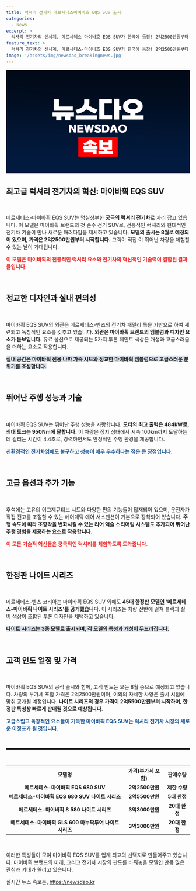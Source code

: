 ```yaml
---
title: 럭셔리 전기차 메르세데스마이바흐 EQS SUV 출시!
categories:
  - News
excerpt: >
  럭셔리 전기차의 신세계, 메르세데스-마이바흐 EQS SUV가 한국에 등장! 2억2500만원부터 시작되는 이 모델은 독점적인 디자인과 최고급 기술력으로 단 45대 한정판 나이트 시리즈와 함께 공개됐다. 클릭하고 럭셔리 전기차의 매력을 경험해보세요!
feature_text: >
  럭셔리 전기차의 신세계, 메르세데스-마이바흐 EQS SUV가 한국에 등장! 2억2500만원부터 시작되는 이 모델은 독점적인 디자인과 최고급 기술력으로 단 45대 한정판 나이트 시리즈와 함께 공개됐다. 클릭하고 럭셔리 전기차의 매력을 경험해보세요!
image: '/assets/img/newsdao_breakingnews.jpg'
---
```


<p><img src="/assets/img/newsdao_breakingnews.jpg" alt="ontimetimes 속보" /></p>

<h2 data-ke-size="size26">최고급 럭셔리 전기차의 혁신: 마이바흭 EQS SUV</h2>

<p data-ke-size="size16">&nbsp;</p>

<p>메르세데스-마이바흭 EQS SUV는 명실상부한 <b>궁극의 럭셔리 전기차</b>로 자리 잡고 있습니다. 이 모델은 마이바흭 브랜드의 첫 순수 전기 SUV로, 전통적인 럭셔리와 현대적인 전기차 기술이 만나 새로운 패러다임을 제시하고 있습니다. <strong>모델의 출시는 8월로 예정되어 있으며, 가격은 2억2500만원부터 시작합니다.</strong> 고객이 직접 이 뛰어난 차량을 체험할 수 있는 날이 기대됩니다. </p>

<p><b><span style="color: #ee2323;">이 모델은 마이바흭의 전통적인 럭셔리 요소와 전기차의 혁신적인 기술력이 결합된 결과물입니다.</span></b></p>

<p data-ke-size="size16">&nbsp;</p>

<h2 data-ke-size="size26">정교한 디자인과 실내 편의성</h2>

<p data-ke-size="size16">&nbsp;</p>

<p>마이바흭 EQS SUV의 외관은 메르세데스-벤츠의 전기차 패밀리 룩을 기반으로 하여 세련되고 독창적인 요소를 갖추고 있습니다. <b>외관은 마이바흭 브랜드의 엠블럼과 디자인 요소가 돋보입니다.</b> 유료 옵션으로 제공되는 5가지 투톤 페인트 색상은 개성과 고급스러움을 더하는 요소로 작용합니다. </p>

<p><b><span style="background-color: #21538527;">실내 공간은 마이바흭 전용 나파 가죽 시트와 정교한 마이바흭 엠블럼으로 고급스러운 분위기를 조성합니다.</span></b></p>

<p data-ke-size="size16">&nbsp;</p>

<h2 data-ke-size="size26">뛰어난 주행 성능과 기술</h2>

<p data-ke-size="size16">&nbsp;</p>

<p>마이바흭 EQS SUV는 뛰어난 주행 성능을 자랑합니다. <b>모터의 최고 출력은 484kW로, 최대 토크는 950Nm에 달합니다.</b> 이 차량은 정지 상태에서 시속 100km까지 도달하는 데 걸리는 시간이 4.4초로, 강력하면서도 안정적인 주행 환경을 제공합니다. </p>

<p><b><span style="color: #1a5490;">친환경적인 전기차임에도 불구하고 성능이 매우 우수하다는 점은 큰 장점입니다.</span></b></p>

<p data-ke-size="size16">&nbsp;</p>

<h2 data-ke-size="size26">고급 옵션과 추가 기능</h2>

<p data-ke-size="size16">&nbsp;</p>

<p>후석에는 고유의 이그제큐티브 시트와 다양한 편의 기능들이 탑재되어 있으며, 운전자가 직접 전고를 조절할 수 있는 에어매틱 에어 서스펜션이 기본으로 장착되어 있습니다. <b>주행 속도에 따라 조향각을 변화시킬 수 있는 리어 액슬 스티어링 시스템도 추가되어 뛰어난 주행 경험을 제공하는 요소로 작용합니다.</b> </p>

<p><b><span style="color: #ee2323;">이 모든 기술적 혁신들은 궁극적인 럭셔리를 체험하도록 도와줍니다.</span></b></p>

<p data-ke-size="size16">&nbsp;</p>

<h2 data-ke-size="size26">한정판 나이트 시리즈</h2>

<p data-ke-size="size16">&nbsp;</p>

<p>메르세데스-벤츠 코리아는 마이바흭 EQS SUV 외에도 <strong>45대 한정판 모델인 '메르세데스-마이바흭 나이트 시리즈'를 공개했습니다.</strong> 이 시리즈는 차량 전반에 걸쳐 블랙과 실버 색상이 조합된 투톤 디자인을 채택하고 있습니다. </p>

<p><b><span style="background-color: #21538527;">나이트 시리즈는 3종 모델로 출시되며, 각 모델의 특성과 개성이 두드러집니다.</span></b></p>

<p data-ke-size="size16">&nbsp;</p>

<h2 data-ke-size="size26">고객 인도 일정 및 가격</h2>

<p data-ke-size="size16">&nbsp;</p>

<p>마이바흭 EQS SUV의 공식 출시와 함께, 고객 인도는 오는 8월 중으로 예정되고 있습니다. 차량의 부가세 포함 가격은 2억2500만원이며, 이외의 자세한 사양은 출시 시점에 맞춰 공개될 예정입니다. <b>나이트 시리즈의 경우 가격이 2억5500만원부터 시작하며, 한정판 특성상 빠르게 판매될 것으로 예상됩니다.</b></p>

<p><b><span style="color: #1a5490;">고급스럽고 독창적인 요소들이 가득한 마이바흭 EQS SUV는 럭셔리 전기차 시장의 새로운 이정표가 될 것입니다.</span></b></p>

<p data-ke-size="size16">&nbsp;</p>

<hr style="border: 1px solid #000;"/>

<p data-ke-size="size16">&nbsp;</p>

<table>
   <tr>
      <td style="text-align: center; height: 17px;"><b>모델명</b></td>
      <td style="text-align: center; height: 17px;"><b>가격(부가세 포함)</b></td>
      <td style="text-align: center; height: 17px;"><b>판매수량</b></td>
   </tr>
   <tr>
      <td style="text-align: center; height: 17px;"><b>메르세데스-마이바흭 EQS 680 SUV</b></td>
      <td style="text-align: center; height: 17px;"><b>2억2500만원</b></td>
      <td style="text-align: center; height: 17px;"><b>제한 수량</b></td>
   </tr>
   <tr>
      <td style="text-align: center; height: 17px;"><b>메르세데스-마이바흭 EQS 680 SUV 나이트 시리즈</b></td>
      <td style="text-align: center; height: 17px;"><b>2억5500만원</b></td>
      <td style="text-align: center; height: 17px;"><b>5대 한정</b></td>
   </tr>
   <tr>
      <td style="text-align: center; height: 17px;"><b>메르세데스-마이바흭 S 580 나이트 시리즈</b></td>
      <td style="text-align: center; height: 17px;"><b>3억3000만원</b></td>
      <td style="text-align: center; height: 17px;"><b>20대 한정</b></td>
   </tr>
   <tr>
      <td style="text-align: center; height: 17px;"><b>메르세데스-마이바흭 GLS 600 마누팍투어 나이트 시리즈</b></td>
      <td style="text-align: center; height: 17px;"><b>3억3000만원</b></td>
      <td style="text-align: center; height: 17px;"><b>20대 한정</b></td>
   </tr>
</table>

<p data-ke-size="size16">&nbsp;</p> 

<p>이러한 특성들이 모여 마이바흭 EQS SUV를 업계 최고의 선택지로 만들어주고 있습니다. 마이바흭 브랜드의 미래, 그리고 전기차 시장의 판도를 바꿔놓을 모델인 만큼 많은 관심과 기대가 쏠리고 있습니다.</p>
실시간 뉴스 속보는, <a href="https://newsdao.kr" rel="dofollow">https://newsdao.kr</a>


